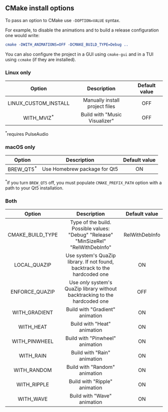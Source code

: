 ## CMake install options

To pass an option to CMake use `-DOPTION=VALUE` syntax.

For example, to disable the animations and to build a release configuration one would write:

```cmake
cmake -DWITH_ANIMATIONS=OFF -DCMAKE_BUILD_TYPE=Debug ..
```

You can also configure the project in a GUI using `cmake-gui` and in a TUI using `ccmake` (if they are installed).

### Linux only

| Option                | Description                           | Default value   |
| :---------:           | :-------------:                       | :-------------: |
| LINUX_CUSTOM_INSTALL  | Manually install project files        | OFF             |
| WITH_MVIZ<sup>*</sup> | Build with "Music Visualizer"         | OFF             |

<sup>*</sup>requires PulseAudio

### macOS only

| Option                | Description                   | Default value   |
| :---------:           | :-------------:               | :-------------: |
| BREW_QT5<sup>*</sup>  | Use Homebrew package for Qt5  | ON              |

<sup>*</sup>if you turn `BREW_QT5` off, you must populate `CMAKE_PREFIX_PATH` option with a path to your Qt5 installation.

### Both

| Option            | Description                     | Default value   |
| :---------:       | :-------------:                 | :-------------: |
| CMAKE_BUILD_TYPE  | Type of the build. Possible values: "Debug" "Release" "MinSizeRel" "RelWithDebInfo" | RelWithDebInfo |
| LOCAL_QUAZIP      | Use system's QuaZip library. If not found, backtrack to the hardcoded one    | ON              |
| ENFORCE_QUAZIP    | Use *only* system's QuaZip library without backtracking to the hardcoded one | OFF |
| WITH_GRADIENT     | Build with "Gradient" animation | ON              |
| WITH_HEAT         | Build with "Heat" animation     | ON              |
| WITH_PINWHEEL     | Build with "Pinwheel" animation | ON              |
| WITH_RAIN         | Build with "Rain" animation     | ON              |
| WITH_RANDOM       | Build with "Random" animation   | ON              |
| WITH_RIPPLE       | Build with "Ripple" animation   | ON              |
| WITH_WAVE         | Build with "Wave" animation     | ON              |
